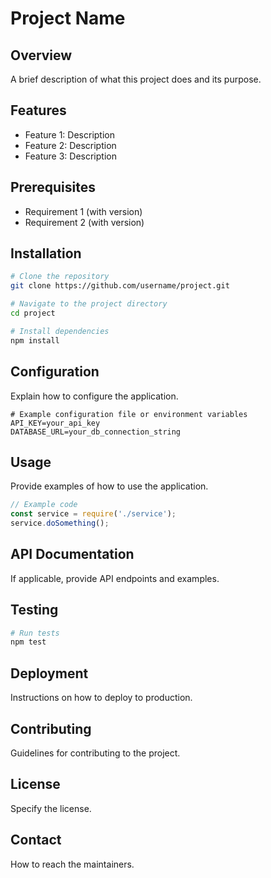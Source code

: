 # Project Name

## Overview
A brief description of what this project does and its purpose.

## Features
- Feature 1: Description
- Feature 2: Description
- Feature 3: Description

## Prerequisites
- Requirement 1 (with version)
- Requirement 2 (with version)

## Installation
```bash
# Clone the repository
git clone https://github.com/username/project.git

# Navigate to the project directory
cd project

# Install dependencies
npm install
```

## Configuration
Explain how to configure the application.

```
# Example configuration file or environment variables
API_KEY=your_api_key
DATABASE_URL=your_db_connection_string
```

## Usage
Provide examples of how to use the application.

```javascript
// Example code
const service = require('./service');
service.doSomething();
```

## API Documentation
If applicable, provide API endpoints and examples.

## Testing
```bash
# Run tests
npm test
```

## Deployment
Instructions on how to deploy to production.

## Contributing
Guidelines for contributing to the project.

## License
Specify the license.

## Contact
How to reach the maintainers. 